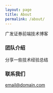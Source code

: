 ```yaml
---
layout: page
title: About
permalink: /about/
---
```


广发证券前端技术博客

### 团队介绍

分享一些技术经验总结

### 联系我们

[email@domain.com](mailto:email@domain.com)
